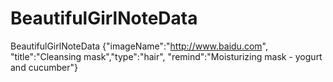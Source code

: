 # BeautifulGirlNoteData
BeautifulGirlNoteData {"imageName":"http://www.baidu.com", "title":"Cleansing mask","type":"hair", "remind":"Moisturizing mask - yogurt and cucumber"}
